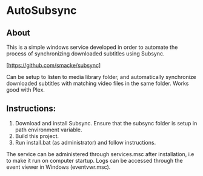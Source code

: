 # AutoSubsync

## About
This is a simple windows service developed in order to automate the process of synchronizing downloaded subtitles using Subsync.

[https://github.com/smacke/subsync]

Can be setup to listen to media library folder, and automatically synchronize downloaded subtitles with matching video files in the same folder. Works good with Plex.

## Instructions:
1) Download and install Subsync. Ensure that the subsync folder is setup in path environment variable.
2) Build this project.
3) Run install.bat (as administrator) and follow instructions.

The service can be administered through services.msc after installation, i.e to make it run on computer startup. Logs can be accessed through the event viewer in Windows (eventvwr.msc).
